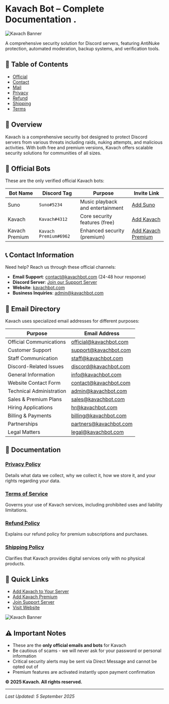 # Kavach Bot – Complete Documentation .

  ![Kavach Banner](https://media.discordapp.net/attachments/1270304805570482188/1413524815058436096/logo.png?ex=68bc3f11&is=68baed91&hm=a53b1b054dd7d7e4f57fdd90c2a4dd157d1e2172b0352bbb7606d58b218d2d21&=&format=webp&quality=lossless&width=350&height=350)

A comprehensive security solution for Discord servers, featuring AntiNuke protection, automated moderation, backup systems, and verification tools.

## 📖 Table of Contents

- [Official](./Official.md)
- [Contact](./contact.md)
- [Mail](./mail.md)
- [Privacy](./privacy.md)
- [Refund](./refund.md)
- [Shipping](./shipping.md)
- [Terms](./terms.md)

## 🚀 Overview

Kavach is a comprehensive security bot designed to protect Discord servers from various threats including raids, nuking attempts, and malicious activities. With both free and premium versions, Kavach offers scalable security solutions for communities of all sizes.

## 🤖 Official Bots

These are the only verified official Kavach bots:

| Bot Name | Discord Tag | Purpose | Invite Link |
|----------|-------------|---------|-------------|
| Suno | `Suno#5234` | Music playback and entertainment | [Add Suno](https://discord.com/oauth2/authorize?client_id=1213200797844897833) |
| Kavach | `Kavach#4312` | Core security features (free) | [Add Kavach](https://discord.com/oauth2/authorize?client_id=860040650124558336) |
| Kavach Premium | `Kavach Premium#6962` | Enhanced security (premium) | [Add Kavach Premium](https://discord.com/oauth2/authorize?client_id=1051442182466314281) |

## 📞 Contact Information

Need help? Reach us through these official channels:

- **Email Support**: [contact@kavachbot.com](mailto:contact@kavachbot.com) (24-48 hour response)
- **Discord Server**: [Join our Support Server](https://discord.gg/Kavach)
- **Website**: [kavachbot.com](https://kavachbot.com)
- **Business Inquiries**: [admin@kavachbot.com](mailto:admin@kavachbot.com)

## 📧 Email Directory

Kavach uses specialized email addresses for different purposes:

| Purpose | Email Address |
|---------|---------------|
| Official Communications | [official@kavachbot.com](mailto:official@kavachbot.com) |
| Customer Support | [support@kavachbot.com](mailto:support@kavachbot.com) |
| Staff Communication | [staff@kavachbot.com](mailto:staff@kavachbot.com) |
| Discord-Related Issues | [discord@kavachbot.com](mailto:discord@kavachbot.com) |
| General Information | [info@kavachbot.com](mailto:info@kavachbot.com) |
| Website Contact Form | [contact@kavachbot.com](mailto:contact@kavachbot.com) |
| Technical Administration | [admin@kavachbot.com](mailto:admin@kavachbot.com) |
| Sales & Premium Plans | [sales@kavachbot.com](mailto:sales@kavachbot.com) |
| Hiring Applications | [hr@kavachbot.com](mailto:hr@kavachbot.com) |
| Billing & Payments | [billing@kavachbot.com](mailto:billing@kavachbot.com) |
| Partnerships | [partners@kavachbot.com](mailto:partners@kavachbot.com) |
| Legal Matters | [legal@kavachbot.com](mailto:legal@kavachbot.com) |

## 📄 Documentation

### [Privacy Policy](privacy.md)
Details what data we collect, why we collect it, how we store it, and your rights regarding your data.

### [Terms of Service](terms.md)
Governs your use of Kavach services, including prohibited uses and liability limitations.

### [Refund Policy](refund.md)
Explains our refund policy for premium subscriptions and purchases.

### [Shipping Policy](shipping.md)
Clarifies that Kavach provides digital services only with no physical products.

## 🔗 Quick Links

- [Add Kavach to Your Server](https://discord.com/oauth2/authorize?client_id=860040650124558336)
- [Add Kavach Premium](https://discord.com/oauth2/authorize?client_id=1051442182466314281)
- [Join Support Server](https://discord.gg/Kavach)
- [Visit Website](https://kavachbot.com)

![Kavach Banner](https://media.discordapp.net/attachments/1270304805570482188/1413524247644733570/banner.png?ex=68bc3e8a&is=68baed0a&hm=cf8807fe7917e72c1bc08e24d63ff18574d5541387d55961961dcc18ad562697&=&format=webp&quality=lossless&width=550&height=194)

## ⚠️ Important Notes

- These are the **only official emails and bots** for Kavach
- Be cautious of scams - we will never ask for your password or personal information
- Critical security alerts may be sent via Direct Message and cannot be opted out of
- Premium features are activated instantly upon payment confirmation

**© 2025 Kavach. All rights reserved.**

---

*Last Updated: 5 September 2025*
